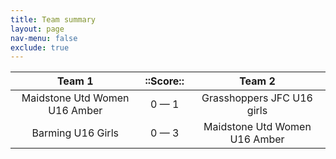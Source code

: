 ```yaml
---
title: Team summary
layout: page
nav-menu: false
exclude: true
---
```




|            Team 1             |  ::Score::  |            Team 2             |
|:-----------------------------:|:-----------:|:-----------------------------:|
| Maidstone Utd Women U16 Amber | 0 &mdash; 1 |  Grasshoppers JFC U16 girls   |
|       Barming U16 Girls       | 0 &mdash; 3 | Maidstone Utd Women U16 Amber |

 <br /><br /><br />